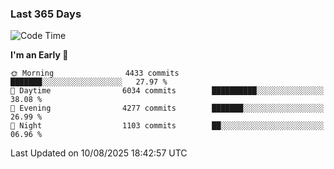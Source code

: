 ### Last 365 Days
<!--START_SECTION:waka-->
![Code Time](http://img.shields.io/badge/Code%20Time-1%2C123%20hrs%2054%20mins-blue)

**I'm an Early 🐤** 

```text
🌞 Morning                4433 commits        ███████░░░░░░░░░░░░░░░░░░   27.97 % 
🌆 Daytime                6034 commits        ██████████░░░░░░░░░░░░░░░   38.08 % 
🌃 Evening                4277 commits        ███████░░░░░░░░░░░░░░░░░░   26.99 % 
🌙 Night                  1103 commits        ██░░░░░░░░░░░░░░░░░░░░░░░   06.96 % 
```



 Last Updated on 10/08/2025 18:42:57 UTC
<!--END_SECTION:waka-->

<!--
**BrianCurliss/BrianCurliss** is a ✨ _special_ ✨ repository because its `README.md` (this file) appears on your GitHub profile.

Here are some ideas to get you started:

- 🔭 I’m currently working on ...
- 🌱 I’m currently learning ...
- 👯 I’m looking to collaborate on ...
- 🤔 I’m looking for help with ...
- 💬 Ask me about ...
- 📫 How to reach me: ...
- 😄 Pronouns: ...
- ⚡ Fun fact: ...
-->
